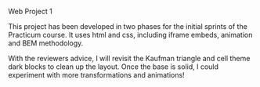 Web Project 1

This project has been developed in two phases for the initial sprints of the Practicum course.
It uses html and css, including iframe embeds, animation and BEM methodology.

With the reviewers advice, I will revisit the Kaufman triangle and cell theme dark blocks to clean up the layout.
Once the base is solid, I could experiment with more transformations and animations!
